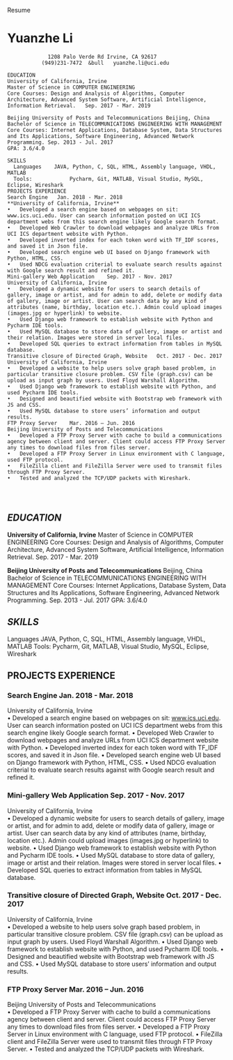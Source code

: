Resume

# Yuanzhe Li

                 1208 Palo Verde Rd Irvine, CA 92617
               (949)231-7472  &bull   yuanzhe.li@uci.edu

```
EDUCATION
University of California, Irvine 
Master of Science in COMPUTER ENGINEERING
Core Courses: Design and Analysis of Algorithms, Computer Architecture, Advanced System Software, Artificial Intelligence, Information Retrieval.	Sep. 2017 - Mar. 2019

Beijing University of Posts and Telecommunications Beijing, China
Bachelor of Science in TELECOMMUNICATIONS ENGINEERING WITH MANAGEMENT
Core Courses: Internet Applications, Database System, Data Structures and Its Applications, Software Engineering, Advanced Network Programming.	Sep. 2013 - Jul. 2017
GPA: 3.6/4.0 

SKILLS
  Languages    JAVA, Python, C, SQL, HTML, Assembly language, VHDL, MATLAB
  Tools:            Pycharm, Git, MATLAB, Visual Studio, MySQL, Eclipse, Wireshark
PROJECTS EXPERIENCE
Search Engine	Jan. 2018 - Mar. 2018
**University of California, Irvine**	
•	Developed a search engine based on webpages on sit: www.ics.uci.edu. User can search information posted on UCI ICS department webs from this search engine likely Google search format.
•	Developed Web Crawler to download webpages and analyze URLs from UCI ICS department website with Python. 
•	Developed inverted index for each token word with TF_IDF scores, and saved it in Json file. 
•	Developed search engine web UI based on Django framework with Python, HTML, CSS.
•	Used NDCG evaluation criterial to evaluate search results against with Google search result and refined it.
Mini-gallery Web Application 	Sep. 2017 - Nov. 2017
University of California, Irvine	
•	Developed a dynamic website for users to search details of gallery, image or artist, and for admin to add, delete or modify data of gallery, image or artist. User can search data by any kind of attributes (name, birthday, location etc.). Admin could upload images (images.jpg or hyperlink) to website.
•	Used Django web framework to establish website with Python and Pycharm IDE tools.
•	Used MySQL database to store data of gallery, image or artist and their relation. Images were stored in server local files.
•	Developed SQL queries to extract information from tables in MySQL database. 
Transitive closure of Directed Graph, Website	Oct. 2017 - Dec. 2017
University of California, Irvine	
•	Developed a website to help users solve graph based problem, in particular transitive closure problem. CSV file (graph.csv) can be upload as input graph by users. Used Floyd Warshall Algorithm. 
•	Used Django web framework to establish website with Python, and used Pycharm IDE tools.
•	Designed and beautified website with Bootstrap web framework with JS and CSS.
•	Used MySQL database to store users’ information and output results. 
FTP Proxy Server	Mar. 2016 – Jun. 2016
Beijing University of Posts and Telecommunications	
•	Developed a FTP Proxy Server with cache to build a communications agency between client and server. Client could access FTP Proxy Server any times to download files from files server. 
•	Developed a FTP Proxy Server in Linux environment with C language, used FTP protocol.
•	FileZilla client and FileZilla Server were used to transmit files through FTP Proxy Server.
•	Tested and analyzed the TCP/UDP packets with Wireshark.




```
## *EDUCATION*
**University of California, Irvine** 
Master of Science in COMPUTER ENGINEERING
Core Courses: Design and Analysis of Algorithms, Computer Architecture, Advanced System Software, Artificial Intelligence, Information Retrieval.	Sep. 2017 - Mar. 2019

**Beijing University of Posts and Telecommunications** Beijing, China
Bachelor of Science in TELECOMMUNICATIONS ENGINEERING WITH MANAGEMENT
Core Courses: Internet Applications, Database System, Data Structures and Its Applications, Software Engineering, Advanced Network Programming.	Sep. 2013 - Jul. 2017
GPA: 3.6/4.0 

## *SKILLS*
  Languages    JAVA, Python, C, SQL, HTML, Assembly language, VHDL, MATLAB
  Tools:            Pycharm, Git, MATLAB, Visual Studio, MySQL, Eclipse, Wireshark
## PROJECTS EXPERIENCE
### **Search Engine**	Jan. 2018 - Mar. 2018
University of California, Irvine	
•	Developed a search engine based on webpages on sit: www.ics.uci.edu. User can search information posted on UCI ICS department webs from this search engine likely Google search format.
•	Developed Web Crawler to download webpages and analyze URLs from UCI ICS department website with Python. 
•	Developed inverted index for each token word with TF_IDF scores, and saved it in Json file. 
•	Developed search engine web UI based on Django framework with Python, HTML, CSS.
•	Used NDCG evaluation criterial to evaluate search results against with Google search result and refined it.
### Mini-gallery Web Application 	Sep. 2017 - Nov. 2017
University of California, Irvine	
•	Developed a dynamic website for users to search details of gallery, image or artist, and for admin to add, delete or modify data of gallery, image or artist. User can search data by any kind of attributes (name, birthday, location etc.). Admin could upload images (images.jpg or hyperlink) to website.
•	Used Django web framework to establish website with Python and Pycharm IDE tools.
•	Used MySQL database to store data of gallery, image or artist and their relation. Images were stored in server local files.
•	Developed SQL queries to extract information from tables in MySQL database. 
### Transitive closure of Directed Graph, Website	Oct. 2017 - Dec. 2017
University of California, Irvine	
•	Developed a website to help users solve graph based problem, in particular transitive closure problem. CSV file (graph.csv) can be upload as input graph by users. Used Floyd Warshall Algorithm. 
•	Used Django web framework to establish website with Python, and used Pycharm IDE tools.
•	Designed and beautified website with Bootstrap web framework with JS and CSS.
•	Used MySQL database to store users’ information and output results. 
### FTP Proxy Server	Mar. 2016 – Jun. 2016
Beijing University of Posts and Telecommunications	
•	Developed a FTP Proxy Server with cache to build a communications agency between client and server. Client could access FTP Proxy Server any times to download files from files server. 
•	Developed a FTP Proxy Server in Linux environment with C language, used FTP protocol.
•	FileZilla client and FileZilla Server were used to transmit files through FTP Proxy Server.
•	Tested and analyzed the TCP/UDP packets with Wireshark.
